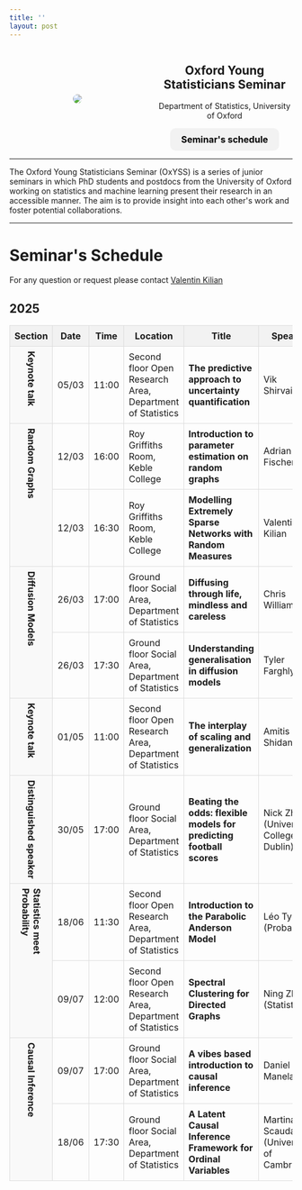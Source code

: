 ```yaml
---
title: ''
layout: post
---
```

<html lang="en">
<head>
    <meta charset="UTF-8">
    <meta name="viewport" content="width=device-width, initial-scale=1.0">
    <title>Image and Text Layout</title>
    <style>
        .container {
            display: flex;
            align-items: center;
            max-width: 800px;
            margin: auto;
            justify-content: center;
            text-align: center;
        }
        .image {
            flex: 2;
            padding-right: 20px;
        }
        .text {
            flex: 2;
        }
        img {
            max-width: 100%;
            height: auto;
            border-radius: 10px;
        }
.button {
    display: inline-block;
    margin-top: 10px;
    padding: 10px 20px;
    background-color: #f2f2f2;
    color: black;
    text-decoration: none;
    border-radius: 10px;
    font-size: 16px;
    font-weight: bold;
    text-align: center;
    display: block;
    width: fit-content;
    margin-left: auto;
    margin-right: auto;
}
    </style>
</head>
<body>
    <div class="container">
        <div class="image">
        <a href="https://youngstatmlseminar.github.io/">
            <img src="images/Radcam.jpeg">
        </a>
        </div>
        <div class="text">
            <h2>Oxford Young Statisticians Seminar</h2>
            <p>Department of Statistics, University of Oxford</p>
            <a href="#seminars-schedule" class="button">Seminar's schedule</a>
        </div>
    </div>
</body>
</html>

-----

The Oxford Young Statisticians Seminar (OxYSS) is a series of junior seminars in which PhD students and postdocs from the University of Oxford working on statistics and machine learning present their research in an accessible manner. The aim is to provide insight into each other's work and foster potential collaborations.

------

# Seminar's Schedule

For any question or request please contact [Valentin Kilian](https://valentinkil.github.io)


<h2>2025</h2>

<table style="width:100%; border-collapse: collapse;">
  <thead>
    <tr style="background-color: #f2f2f2;">
      <th style="padding: 8px; border: 1px solid #ddd;">Section</th>
      <th style="padding: 8px; border: 1px solid #ddd;">Date</th>
      <th style="padding: 8px; border: 1px solid #ddd;">Time</th>
      <th style="padding: 8px; border: 1px solid #ddd;">Location</th>
      <th style="padding: 8px; border: 1px solid #ddd;">Title</th>
      <th style="padding: 8px; border: 1px solid #ddd;">Speaker</th>
    </tr>
  </thead>
  <tbody>
    <tr>
      <td rowspan="1" style="writing-mode: vertical-rl; padding: 8px; border: 1px solid #ddd; background-color: #f9f9f9; font-weight: bold;">Keynote talk</td>
      <td style="padding: 8px; border: 1px solid #ddd;">05/03</td>
      <td style="padding: 8px; border: 1px solid #ddd;">11:00</td>
      <td style="padding: 8px; border: 1px solid #ddd;">Second floor Open Research Area, Department of Statistics</td>
      <td style="padding: 8px; border: 1px solid #ddd;"><b>The predictive approach to uncertainty quantification</b></td>
      <td style="padding: 8px; border: 1px solid #ddd;">Vik Shirvaikar</td>
    </tr>
    <tr>
      <td rowspan="2" style="writing-mode: vertical-rl;  padding: 8px; border: 1px solid #ddd; background-color: #f9f9f9; font-weight: bold;">Random Graphs</td>
      <td style="padding: 8px; border: 1px solid #ddd;">12/03</td>
      <td style="padding: 8px; border: 1px solid #ddd;">16:00</td>
      <td style="padding: 8px; border: 1px solid #ddd;">Roy Griffiths Room, Keble College</td>
      <td style="padding: 8px; border: 1px solid #ddd;"><b>Introduction to parameter estimation on random graphs</b></td>
      <td style="padding: 8px; border: 1px solid #ddd;">Adrian Fischer</td>
    </tr>
    <tr>
      <td style="padding: 8px; border: 1px solid #ddd;">12/03</td>
      <td style="padding: 8px; border: 1px solid #ddd;">16:30</td>
      <td style="padding: 8px; border: 1px solid #ddd;">Roy Griffiths Room, Keble College</td>
      <td style="padding: 8px; border: 1px solid #ddd;"><b>Modelling Extremely Sparse Networks with Random Measures</b></td>
      <td style="padding: 8px; border: 1px solid #ddd;">Valentin Kilian</td>
    </tr>
    <tr>
      <td rowspan="2" style="writing-mode: vertical-rl;  padding: 8px; border: 1px solid #ddd; background-color: #f9f9f9; font-weight: bold;">Diffusion Models</td>
      <td style="padding: 8px; border: 1px solid #ddd;">26/03</td>
      <td style="padding: 8px; border: 1px solid #ddd;">17:00</td>
      <td style="padding: 8px; border: 1px solid #ddd;">Ground floor Social Area, Department of Statistics</td>
      <td style="padding: 8px; border: 1px solid #ddd;"><b>Diffusing through life, mindless and careless</b></td>
      <td style="padding: 8px; border: 1px solid #ddd;">Chris Williams</td>
    </tr>
    <tr>
      <td style="padding: 8px; border: 1px solid #ddd;">26/03</td>
      <td style="padding: 8px; border: 1px solid #ddd;">17:30</td>
      <td style="padding: 8px; border: 1px solid #ddd;">Ground floor Social Area, Department of Statistics</td>
      <td style="padding: 8px; border: 1px solid #ddd;"><b>Understanding generalisation in diffusion models</b></td>
      <td style="padding: 8px; border: 1px solid #ddd;">Tyler Farghly</td>
    </tr>
    <tr>
      <td rowspan="1" style="writing-mode: vertical-rl;  padding: 8px; border: 1px solid #ddd; background-color: #f9f9f9; font-weight: bold;">Keynote talk</td>
      <td style="padding: 8px; border: 1px solid #ddd;">01/05</td>
      <td style="padding: 8px; border: 1px solid #ddd;">11:00</td>
      <td style="padding: 8px; border: 1px solid #ddd;">Second floor Open Research Area, Department of Statistics</td>
      <td style="padding: 8px; border: 1px solid #ddd;"><b>The interplay of scaling and generalization</b></td>
      <td style="padding: 8px; border: 1px solid #ddd;">Amitis Shidani</td>
    </tr>
        <tr>
      <td rowspan="1" style="writing-mode: vertical-rl;  padding: 8px; border: 1px solid #ddd; background-color: #f9f9f9; font-weight: bold;">Distinguished speaker</td>
      <td style="padding: 8px; border: 1px solid #ddd;">30/05</td>
      <td style="padding: 8px; border: 1px solid #ddd;">17:00</td>
      <td style="padding: 8px; border: 1px solid #ddd;">Ground floor Social Area, Department of Statistics</td>
      <td style="padding: 8px; border: 1px solid #ddd;"><b>Beating the odds: flexible models for predicting football scores</b></td>
      <td style="padding: 8px; border: 1px solid #ddd;">Nick Zhang (University College Dublin)</td>
    </tr>
    <tr>
      <td rowspan="2" style="writing-mode: vertical-rl;  padding: 8px; border: 1px solid #ddd; background-color: #f9f9f9; font-weight: bold;">Statistics meet <br>Probability</td>
      <td style="padding: 8px; border: 1px solid #ddd;">18/06</td>
      <td style="padding: 8px; border: 1px solid #ddd;">11:30</td>
      <td style="padding: 8px; border: 1px solid #ddd;">Second floor Open Research Area, Department of Statistics</td>
      <td style="padding: 8px; border: 1px solid #ddd;"><b>Introduction to the Parabolic Anderson Model</b></td>
      <td style="padding: 8px; border: 1px solid #ddd;">Léo Tyrpak (Probability)</td>
    </tr>
    <tr>
      <td style="padding: 8px; border: 1px solid #ddd;">09/07</td>
      <td style="padding: 8px; border: 1px solid #ddd;">12:00</td>
      <td style="padding: 8px; border: 1px solid #ddd;">Second floor Open Research Area, Department of Statistics</td>
      <td style="padding: 8px; border: 1px solid #ddd;"><b>Spectral Clustering for Directed Graphs</b></td>
      <td style="padding: 8px; border: 1px solid #ddd;">Ning Zhang (Statistics)</td>
    </tr>
    <tr>
      <td rowspan="2" style="writing-mode: vertical-rl;  padding: 8px; border: 1px solid #ddd; background-color: #f9f9f9; font-weight: bold;">Causal Inference</td>
      <td style="padding: 8px; border: 1px solid #ddd;">09/07</td>
      <td style="padding: 8px; border: 1px solid #ddd;">17:00</td>
      <td style="padding: 8px; border: 1px solid #ddd;">Ground floor Social Area, Department of Statistics</td>
      <td style="padding: 8px; border: 1px solid #ddd;"><b>A vibes based introduction to causal inference</b></td>
      <td style="padding: 8px; border: 1px solid #ddd;">Daniel Manela</td>
    </tr>
    <tr>
      <td style="padding: 8px; border: 1px solid #ddd;">18/06</td>
      <td style="padding: 8px; border: 1px solid #ddd;">17:30</td>
      <td style="padding: 8px; border: 1px solid #ddd;">Ground floor Social Area, Department of Statistics</td>
      <td style="padding: 8px; border: 1px solid #ddd;"><b>A Latent Causal Inference Framework for Ordinal Variables</b></td>
      <td style="padding: 8px; border: 1px solid #ddd;">Martina Scauda (University of Cambridge)</td>
    </tr>
  </tbody>
</table>
